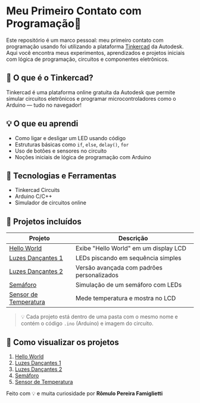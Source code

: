 # Meu Primeiro Contato com Programação🚀

Este repositório é um marco pessoal: meu primeiro contato com programação usando foi utilizando a plataforma [Tinkercad](https://www.tinkercad.com/) da Autodesk. Aqui você encontra meus experimentos, aprendizados e projetos iniciais com lógica de programação, circuitos e componentes eletrônicos.

## 🤖 O que é o Tinkercad?

Tinkercad é uma plataforma online gratuita da Autodesk que permite simular circuitos eletrônicos e programar microcontroladores como o Arduino — tudo no navegador!

## 💡 O que eu aprendi

- Como ligar e desligar um LED usando código
- Estruturas básicas como `if`, `else`, `delay()`, `for`
- Uso de botões e sensores no circuito
- Noções iniciais de lógica de programação com Arduino

## 🔧 Tecnologias e Ferramentas

- Tinkercad Circuits
- Arduino C/C++
- Simulador de circuitos online

## 📂 Projetos incluídos

| Projeto                | Descrição |
|------------------------|-----------|
| [Hello World](./hello-world)         | Exibe "Hello World" em um display LCD |
| [Luzes Dançantes 1](./luzes-dancantes1) | LEDs piscando em sequência simples |
| [Luzes Dançantes 2](./luzes-dancantes2) | Versão avançada com padrões personalizados |
| [Semáforo](./semaforo)               | Simulação de um semáforo com LEDs |
| [Sensor de Temperatura](./sensor-temperatura) | Mede temperatura e mostra no LCD |
> 💡 Cada projeto está dentro de uma pasta com o mesmo nome e contém o código `.ino` (Arduino) e imagem do circuito.

## 🚀 Como visualizar os projetos

1. [Hello World](https://www.tinkercad.com/things/haNzVWLpt37-hello-world?sharecode=zp5EYEYsklcz-F7Bc7a4UV52wALpsIymXioA6PUQGDs)           
3. [Luzes Dançantes 1](https://www.tinkercad.com/things/13LxjkjB5IW-luzes-dancantes-simples?sharecode=4J9WC_YEmQGmLpKRgfq4Ccjj3G8QahUzteHwl-XPX5M)
4. [Luzes Dançantes 2](https://www.tinkercad.com/things/hyehfTkPmtb-luzes-dancantes-2?sharecode=Q7bf3MFTD9wmlTxPjSlQnZ225BXe05vsepWNskBy9vM)
5. [Semáforo](https://www.tinkercad.com/things/7aNA9HuOw6F-semaforo-simples?sharecode=vXPiwg-GKak_owp8bqkDl6s_4FKe-OP5U_rLMjW_XPI)
6. [Sensor de Temperatura](https://www.tinkercad.com/things/7dFBAFlmXBp-sensor-de-temperatura?sharecode=z9kFhq044G3iHrGLC8rzx9vVK5ngTn-CYIPMD8SuVKk)

Feito com 💡 e muita curiosidade por **Rômulo Pereira Famiglietti**

